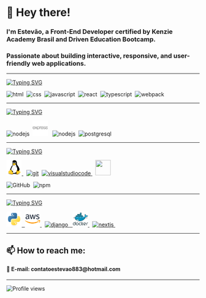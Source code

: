 <h1 align="left">👋 Hey there! </h1>

<h3> I'm Estevão, a Front-End Developer certified by Kenzie Academy Brasil and Driven Education Bootcamp. </h3> 
<h3> Passionate about building interactive, responsive, and user-friendly web applications. </h3>

--------------------------------------------------------------

<a href="https://git.io/typing-svg"><img src="https://readme-typing-svg.demolab.com?font=Fira+Code&pause=1000&repeat=false&width=435&lines=Front-end" alt="Typing SVG" /></a>&nbsp;

<img src="https://cdn.jsdelivr.net/gh/devicons/devicon@latest/icons/html5/html5-original.svg" alt= "html" width="40" height="40" />&nbsp;
<img src="https://cdn.jsdelivr.net/gh/devicons/devicon@latest/icons/css3/css3-original.svg" alt=css width="40" height="40"/>&nbsp;
<img src="https://cdn.jsdelivr.net/gh/devicons/devicon@latest/icons/javascript/javascript-original.svg" alt=javascript width="40" height="40"/>&nbsp;
<img src="https://cdn.jsdelivr.net/gh/devicons/devicon@latest/icons/react/react-original.svg" alt=react width="40" height="40"/>&nbsp;
<img src="https://cdn.jsdelivr.net/gh/devicons/devicon@latest/icons/typescript/typescript-original.svg" alt=typescript width="40" height="40"/>&nbsp;
<img src="https://cdn.jsdelivr.net/gh/devicons/devicon@latest/icons/webpack/webpack-original.svg" alt=webpack width="40" height="40"/>&nbsp;


--------------------------------------------------------------

<a href="https://git.io/typing-svg"><img src="https://readme-typing-svg.demolab.com?font=Fira+Code&pause=1000&repeat=false&width=435&lines=Back-end" alt="Typing SVG" /></a>&nbsp;

<img src="https://cdn.jsdelivr.net/gh/devicons/devicon@latest/icons/nodejs/nodejs-original.svg" alt=nodejs width="40" height="40"/>&nbsp;
<img src="https://raw.githubusercontent.com/devicons/devicon/master/icons/express/express-original-wordmark.svg" alt="expressjs" width="40" height="40"/> </a>&nbsp;
<img src="https://cdn.jsdelivr.net/gh/devicons/devicon@latest/icons/nodejs/nodejs-original.svg" alt=nodejs width="40" height="40"/>&nbsp;
<img src="https://cdn.jsdelivr.net/gh/devicons/devicon@latest/icons/postgresql/postgresql-original.svg" alt="postgresql" width="40" height="40"/> 

--------------------------------------------------------------

<a href="https://git.io/typing-svg"><img src="https://readme-typing-svg.demolab.com?font=Fira+Code&pause=1000&repeat=false&width=435&lines=Other+Technologies" alt="Typing SVG" /></a>&nbsp;

<a href="https://www.linux.org/" target="_blank" rel="noreferrer"> <img src="https://raw.githubusercontent.com/devicons/devicon/master/icons/linux/linux-original.svg" alt="linux" width="40" height="40"/> </a>&nbsp;
<a href="https://git-scm.com/" target="_blank" rel="noreferrer"> <img src="https://www.vectorlogo.zone/logos/git-scm/git-scm-icon.svg" alt="git" width="40" height="40"/></a>&nbsp;
<a href="https://code.visualstudio.com/" target="_blank" rel="noreferrer"> <img src="https://code.visualstudio.com/assets/images/code-stable.png" alt="visualstudiocode" width="40" height="40"/> </a>&nbsp;
<a href="https://visualstudio.microsoft.com/)" target="_blank" rel="noreferrer"> <img src="https://cdn.jsdelivr.net/gh/devicons/devicon@latest/icons/visualstudio/visualstudio-original.svg" width="40" height="40" /></a>&nbsp;
          


![GitHub](https://img.shields.io/badge/-GitHub-05122A?style=flat&logo=github)&nbsp;
 <img alt="npm" src="https://img.shields.io/badge/-NPM-CB3837?style=flat-square&logo=npm&logoColor=white" />

--------------------------------------------------------------

<a href="https://git.io/typing-svg"><img src="https://readme-typing-svg.demolab.com?font=Fira+Code&pause=1000&repeat=false&width=435&lines=Currently+Learning+About" alt="Typing SVG" /></a>&nbsp;

<a href="https://www.python.org" target="_blank" rel="noreferrer"> <img src="https://raw.githubusercontent.com/devicons/devicon/master/icons/python/python-original.svg" alt="python" width="40" height="40"/>&nbsp;
<a href="https://aws.amazon.com" target="_blank" rel="noreferrer"> <img src="https://raw.githubusercontent.com/devicons/devicon/master/icons/amazonwebservices/amazonwebservices-original-wordmark.svg" alt="aws" width="40" height="40"/> </a>&nbsp;
<a href="https://www.djangoproject.com/" target="_blank" rel="noreferrer"> <img src="https://cdn.worldvectorlogo.com/logos/django.svg" alt="django" width="40" height="40"/> </a> <a href="https://www.docker.com/" target="_blank" rel="noreferrer">&nbsp;
<img src="https://raw.githubusercontent.com/devicons/devicon/master/icons/docker/docker-original-wordmark.svg" alt="docker" width="40" height="40"/> </a>&nbsp;
</a> <a href="https://nextjs.org/" target="_blank" rel="noreferrer"> <img src="https://cdn.worldvectorlogo.com/logos/nextjs-2.svg" alt="nextjs" width="40" height="40"/> </a>&nbsp;

--------------------------------------------------------------

<h2> 📫 How to reach me: </h2>
<div>
        <h4>📧 E-mail: contatoestevao883@hotmail.com </h4>
</div>

--------------------------------------------------------------
<p align="left"> <img src="https://komarev.com/ghpvc/?username=contatoestevao883&color=blue" alt="Profile views" /> </p>

